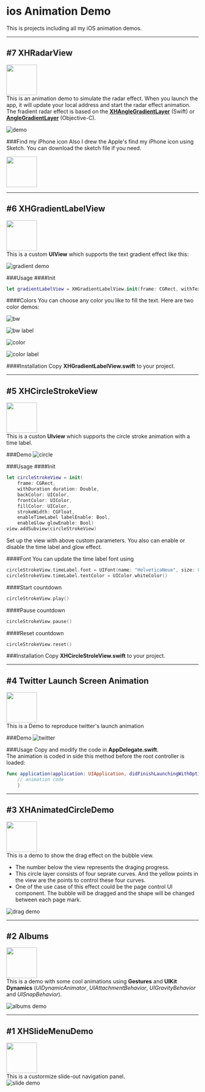 # ios Animation Demo
This is projects including all my iOS animation demos.

---
## \#7 XHRadarView
<img src='./07XHRadarDemo/demo/radar.png' height='80' width='80'></img>  
This is an animation demo to simulate the radar effect. When you launch the app, it will update your local address and start the radar effect animation. The fradient radar effect is based on the **[XHAngleGradientLayer](https://github.com/xhuang68/XHAngleGradientLayer)** (Swift) or **[AngleGradientLayer](https://github.com/paiv/AngleGradientLayer)** (Objective-C).  

![demo](./07XHRadarDemo/demo/demo.gif)  

###Find my iPhone icon
Also I drew the Apple's find my iPhone icon using Sketch. You can download the sketch file if you need.  

<a href='https://github.com/xhuang68/Swift-UI-Demos/blob/master/07XHRadarDemo/demo/FindMyiphoneIcon.sketch'><img src='./07XHRadarDemo/demo/sketch.png' height='80'></img></a>  

---
## \#6 XHGradientLabelView 
<img src='./06XHGradientLabel/demo/gradient.png' height='80' width='80'></img>  
This is a custom **UIView** which supports the text gradient effect like this:  

![gradient demo](./06XHGradientLabel/demo/gradient.gif)  

###Usage
####Init

```swift
let gradientLabelView = XHGradientLabelView.init(frame: CGRect, withText text: String, andFont font: UIFont, withColors colors: [CGColor])
```
####Colors
You can choose any color you like to fill the text. Here are two color demos:  

![bw](./06XHGradientLabel/demo/bw.png)

![bw label](./06XHGradientLabel/demo/bw.gif)  

![color](./06XHGradientLabel/demo/color.png)

![color label](./06XHGradientLabel/demo/color.gif)  

####Installation
Copy **XHGradientLabelView.swift** to your project.

---
## \#5 XHCircleStrokeView
<img src='./05XHCircleStokeView/demo/circle.png' height='80' width='80'></img>  
This is a custon **UIview** which supports the circle stroke animation with a time label. 

###Demo
![circle](./05XHCircleStokeView/demo/circle.gif)

###Usage
####Init

```swift
let circleStrokeView = init(
	frame: CGRect, 
	withDuration duration: Double, 
	backColor: UIColor, 
	frontColor: UIColor, 
	fillColor: UIColor, 
	strokeWidth: CGFloat, 
	enableTimeLabel labelEnable: Bool, 
	enableGlow glowEnable: Bool)
view.addSubview(circleStrokeView)
```
Set up the view with above custom parameters. You also can enable or disable the time label and glow effect.  

####Font
You can update the time label font using  
```swift
circleStrokeView.timeLabel.font = UIFont(name: "HelveticaNeue", size: 80.0)
circleStrokeView.timeLabel.textColor = UIColor.whiteColor()
```

####Start countdown
```swift
circleStrokeView.play()
```

####Pause countdown
```swift
circleStrokeView.pause()
```

####Reset countdown
```swift
circleStrokeView.reset()
```

###Installation
Copy **XHCircleStroleView.swift** to your project.  

---
## \#4 Twitter Launch Screen Animation
<img src='./04TwitterLaunchScreen/demo/star.png' height='80' width='80'></img>  
This is a Demo to reproduce twitter's launch animation

###Demo
![twitter](./04TwitterLaunchScreen/demo/twitter.gif)

###Usage
Copy and modify the code in **AppDelegate.swift**.  
The animation is coded in side this method before the root controller is loaded:  
```swift
func application(application: UIApplication, didFinishLaunchingWithOptions launchOptions: [NSObject: AnyObject]?) -> Bool {
	// animation code
	}
```
---
## \#3 XHAnimatedCircleDemo
<img src='./03XHAnimatedCircleDemo/demo/drag.png' height='80' width='80'></img>    
This is a demo to show the drag effect on the bubble view.  

*	The number below the view represents the draging progress.   
*	This circle layer consists of four seprate curves. And the yellow points in the view are the points to control these four curves.   
*	One of the use case of this effect could be the page control UI component. The bubble will be dragged and the shape will be changed between each page mark.

![drag demo](./03XHAnimatedCircleDemo/demo/drag.gif)

--- 
## \#2 Albums	
<img src='./02Albums/demo/album.png' height='80' width='80'></img>  
This is a demo with some cool animations using **Gestures** and **UIKit Dynamics** (*UIDynamicAnimator*, *UIAttachmentBehavior*, *UIGravityBehavior* and *UISnapBehavior*).		

![albums demo](./02Albums/demo/album.gif)   

---
## \#1 XHSlideMenuDemo	
<img src='./01XHSlideMenuDemo/demo/slide.png' height='80' width='80'></img>  
This is a custormize slide-out navigation panel.  			
![slide demo](./01XHSlideMenuDemo/demo/slide.gif)   